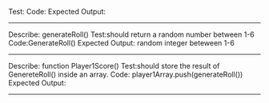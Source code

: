Test:
Code:
Expected Output:

----------------------

Describe: generateRoll()
Test:should return a random number between 1-6
Code:GenerateRoll()
Expected Output: random integer beteween 1-6

----------------------
Describe: function Player1Score()
Test:should store the result of GenereteRoll() inside an array.
Code: player1Array.push(generateRoll())
Expected Output:

----------------------